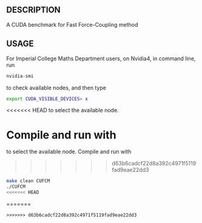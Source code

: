 ## DESCRIPTION

A CUDA benchmark for Fast Force-Coupling method

## USAGE
For Imperial College Maths Department users, on Nvidia4, in command line, run

```bash
nvidia-smi
```
to check available nodes, and then type

```bash
export CUDA_VISIBLE_DEVICES= x
```

<<<<<<< HEAD
to select the available node. 

Compile and run with
=======
to select the available node. Compile and run with
>>>>>>> d63b6cadcf22d8a392c4971f5119fad9eae22dd3

```bash
make clean CUFCM
./CUFCM
<<<<<<< HEAD
```

=======
```
>>>>>>> d63b6cadcf22d8a392c4971f5119fad9eae22dd3
